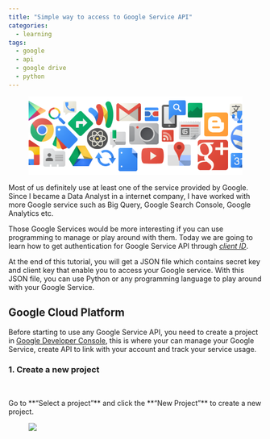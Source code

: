 ```yaml
---
title: "Simple way to access to Google Service API"
categories:
  - learning
tags:
  - google
  - api
  - google drive
  - python
---
```


<figure>
  <a href="/assets/images/post/2019-2-10-simple-way-to-access-google-api/cover-photo.png"><img src="/assets/images/post/2019-2-10-simple-way-to-access-google-api/cover-photo.png"></a>
  <figcaption></figcaption>
</figure>

Most of us definitely use at least one of the service provided by Google. Since I became a Data Analyst in a internet company, I have worked with more Google service such as Big Query, Google Search Console, Google Analytics etc.

Those Google Services would be more interesting if you can use programming to manage or play around with them. Today we are going to learn how to get authentication for Google Service API through *[client ID](https://developers.google.com/identity/protocols/OAuth2)*.

At the end of this tutorial, you will get a JSON file which contains secret key and client key that enable you to access your Google service. With this JSON file, you can use Python or any programming language to play around with your Google Service.

## Google Cloud Platform
Before starting to use any Google Service API, you need to create a project in [Google Developer Console](https://console.cloud.google.com/), this is where your can manage your Google Service, create API to link with your account and track your service usage.

### 1. Create a new project

<figure>
<img src="{{ site.url }}{{ site.baseurl }}/assets/images/post/2019-2-10-simple-way-to-access-google-apigoogle-api-1.PNG"  alt="">
</figure>
Go to **“Select a project”** and click the **“New Project”** to create a new project.


<figure>
<a href="/assets/images/post/2019-2-10-simple-way-to-access-google-apigoogle-api-1.PNG"><img src="/assets/images/post/2019-2-10-simple-way-to-access-google-apigoogle-api-1.PNG"></a>
</figure>
